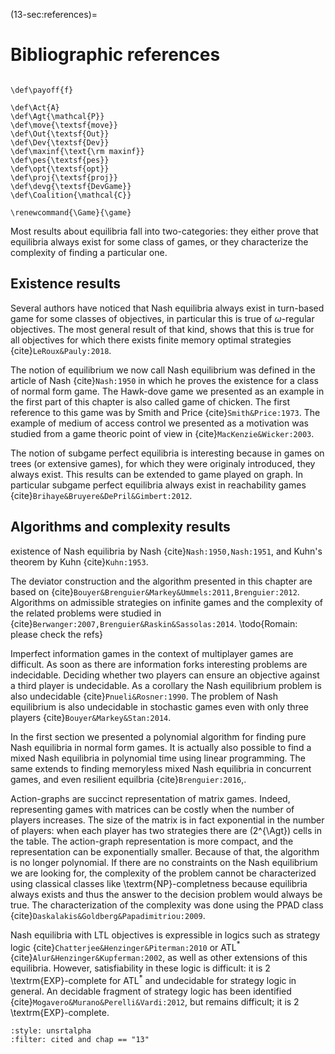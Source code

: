 (13-sec:references)=
# Bibliographic references

```{math}

\def\payoff{f}

\def\Act{A}
\def\Agt{\mathcal{P}}
\def\move{\textsf{move}}
\def\Out{\textsf{Out}}
\def\Dev{\textsf{Dev}}
\def\maxinf{\text{\rm maxinf}}
\def\pes{\textsf{pes}}
\def\opt{\textsf{opt}}
\def\proj{\textsf{proj}}
\def\devg{\textsf{DevGame}}
\def\Coalition{\mathcal{C}}

\renewcommand{\Game}{\game}

```

Most results about equilibria fall into two-categories: they either prove
that equilibria always exist for some class of games, or they characterize
the complexity of finding a particular one.

## Existence results

Several authors have noticed that Nash equilibria always exist in turn-based
game for some classes of objectives, in particular this is true of
$\omega$-regular objectives.
The most general result of that kind, shows that this is true for all objectives
for which there exists finite memory optimal strategies {cite}`LeRoux&Pauly:2018`.

The notion of equilibrium we now call Nash equilibrium was
defined in the article of Nash {cite}`Nash:1950` in which he proves the
existence for a class of normal form game.
The Hawk-dove game we presented as an example in the first part of
this chapter is also called game of chicken.
The first reference to this game was by Smith and Price {cite}`Smith&Price:1973`.
The example of medium of access control we presented as a motivation was
studied from a game theoric point of view in {cite}`MacKenzie&Wicker:2003`.

The notion of subgame perfect equilibria is interesting because in games on
trees (or extensive games), for which they were originaly introduced, they
always exist. This results can be extended to game played on graph.
In particular subgame perfect equilibria always exist in reachability
games {cite}`Brihaye&Bruyere&DePril&Gimbert:2012`.

## Algorithms and complexity results

existence of Nash equilibria by Nash {cite}`Nash:1950,Nash:1951`,
and Kuhn's theorem by Kuhn {cite}`Kuhn:1953`.

The deviator construction and the algorithm presented in this chapter are based on {cite}`Bouyer&Brenguier&Markey&Ummels:2011,Brenguier:2012`.
Algorithms on admissible strategies on infinite games and the complexity of the related problems
were studied in
{cite}`Berwanger:2007,Brenguier&Raskin&Sassolas:2014`.
\todo{Romain: please check the refs}

Imperfect information games in the context of multiplayer games are difficult.
As soon as there are information forks interesting problems are indecidable.
Deciding whether two players can ensure an objective against a third player
is undecidable.
As a corollary the Nash equilibrium problem is also undecidable {cite}`Pnueli&Rosner:1990`.
The problem of Nash equilibrium is also undecidable in stochastic games even
with only three players {cite}`Bouyer&Markey&Stan:2014`.

In the first section we presented a polynomial algorithm for
finding pure Nash equilibria in normal form games.
It is actually also possible to find a mixed Nash equilibria in
polynomial time using linear programming.
The same extends to finding memoryless mixed Nash equilibria in concurrent
games, and even resilient equilbria {cite}`Brenguier:2016`,.

Action-graphs are succinct representation of matrix games. Indeed,
representing games with matrices can be costly when the number of
players increases. The size of the matrix is in fact exponential in the
number of players: when each player has two strategies there are
\(2^{\Agt}\) cells in the table.
The action-graph representation is more compact, and the representation can be
exponentially smaller.
Because of that, the algorithm is no longer polynomial.
If there are no constraints on the Nash equilibrium we are looking for, the
complexity of the problem cannot be characterized using classical classes
like  \textrm{NP}-completness because equilibria always
exists and thus the answer to the decision problem would always be true.
The characterization of the complexity was done using the PPAD class {cite}`Daskalakis&Goldberg&Papadimitriou:2009`.

Nash equilibria with LTL objectives is expressible in logics such as
strategy logic {cite}`Chatterjee&Henzinger&Piterman:2010` or ATL$^\ast$ {cite}`Alur&Henzinger&Kupferman:2002`, as well as other extensions of this equilibria.
However, satisfiability in these logic is difficult: it is
2 \textrm{EXP}-complete for ATL$^\ast$ and undecidable for
strategy logic in general.
An decidable fragment of strategy logic has been identified {cite}`Mogavero&Murano&Perelli&Vardi:2012`,
but remains difficult; it is 2 \textrm{EXP}-complete.


```{bibliography}
:style: unsrtalpha
:filter: cited and chap == "13"
```